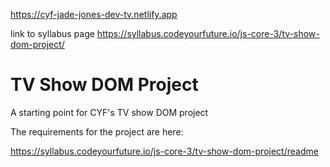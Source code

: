 https://cyf-jade-jones-dev-tv.netlify.app

link to syllabus page https://syllabus.codeyourfuture.io/js-core-3/tv-show-dom-project/
# TV Show DOM Project

A starting point for CYF's TV show DOM project

The requirements for the project are here:

https://syllabus.codeyourfuture.io/js-core-3/tv-show-dom-project/readme




